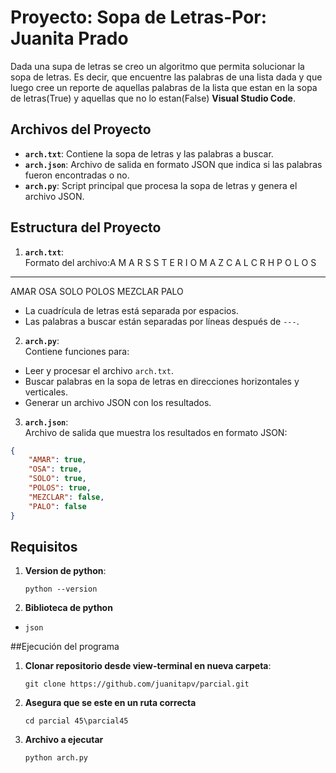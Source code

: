 # Proyecto: Sopa de Letras-Por: Juanita Prado

Dada una supa de letras se creo un algoritmo que permita solucionar la sopa de letras. Es decir, que encuentre las palabras de una lista dada y que luego cree un reporte de aquellas palabras de la lista que estan en la sopa de letras(True) y aquellas que no lo estan(False) **Visual Studio Code**.

## Archivos del Proyecto

- **`arch.txt`**: Contiene la sopa de letras y las palabras a buscar.
- **`arch.json`**: Archivo de salida en formato JSON que indica si las palabras fueron encontradas o no.
- **`arch.py`**: Script principal que procesa la sopa de letras y genera el archivo JSON.

## Estructura del Proyecto

1. **`arch.txt`**:  
   Formato del archivo:A M A R S
S T E R I
O M A Z C
A L C R H
P O L O S
---
AMAR
OSA
SOLO
POLOS
MEZCLAR
PALO


- La cuadrícula de letras está separada por espacios.
- Las palabras a buscar están separadas por líneas después de `---`.

2. **`arch.py`**:  
Contiene funciones para:
- Leer y procesar el archivo `arch.txt`.
- Buscar palabras en la sopa de letras en direcciones horizontales y verticales.
- Generar un archivo JSON con los resultados.

3. **`arch.json`**:  
Archivo de salida que muestra los resultados en formato JSON:
```json
{
    "AMAR": true,
    "OSA": true,
    "SOLO": true,
    "POLOS": true,
    "MEZCLAR": false,
    "PALO": false
}
```

## Requisitos

1. **Version de python**:
   ```
   python --version
   ```
2. **Biblioteca de python**
  - `json`

##Ejecución del programa

1. **Clonar repositorio desde view-terminal en nueva carpeta**:
    ```
   git clone https://github.com/juanitapv/parcial.git
    ```
2. **Asegura que se este en un ruta correcta**
    ```
    cd parcial 45\parcial45
    ```
3. **Archivo a ejecutar**
    ```
    python arch.py
    ```
